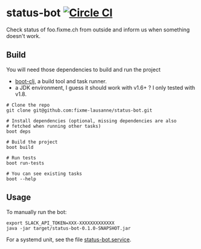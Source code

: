 # status-bot [![Circle CI](https://circleci.com/gh/fixme-lausanne/status-bot.svg?style=svg)](https://circleci.com/gh/fixme-lausanne/status-bot)

Check status of foo.fixme.ch from outside and inform us when something doesn't work.

## Build

You will need those dependencies to build and run the project

- [boot-clj](https://github.com/boot-clj/boot#install), a build tool and task runner.
- a JDK environment, I guess it should work with v1.6+ ? I only tested with v1.8.

```
# Clone the repo
git clone git@github.com:fixme-lausanne/status-bot.git

# Install dependencies (optional, missing dependencies are also
# fetched when running other tasks)
boot deps

# Build the project
boot build

# Run tests
boot run-tests

# You can see existing tasks
boot --help
```

## Usage

To manually run the bot:

```
export SLACK_API_TOKEN=XXX-XXXXXXXXXXXXX
java -jar target/status-bot-0.1.0-SNAPSHOT.jar
```

For a systemd unit, see the file [status-bot.service](https://github.com/fixme-lausanne/status-bot/blob/master/status-bot.service).
